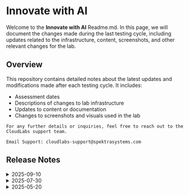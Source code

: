 # Innovate with AI

Welcome to the  **Innovate with AI** Readme.md. In this page, we will document the changes made during the last testing cycle, including updates related to the infrastructure, content, screenshots, and other relevant changes for the lab.

## Overview

This repository contains detailed notes about the latest updates and modifications made after each testing cycle. It includes:

- Assessment dates
- Descriptions of changes to lab infrastructure
- Updates to content or documentation
- Changes to screenshots and visuals used in the lab

`For any further details or inquiries, feel free to reach out to the CloudLabs support team.`

`Email Support: cloudlabs-support@spektrasystems.com`

## Release Notes

<details>
  <summary>2025-09-10</summary>

## Release Date: 2025-09-10

### Summary of Changes

- The lab has been successfully tested, and the lab content along with validations have been reviewed and updated.

### Testing Notes

- **Testing Date**: 2025-09-10

### Testing Scope 

- Performed end to end lab testing and all validations were successful, updated lab guide for better clarity.

</details>

<details>
  
  <summary>2025-07-30</summary>

Removed dataset registration from Data_Preparation.ipynb to improve task clarity and added new screenshots to enhance the overall user experience.

### Infrastructure Changes

NA

### Content Changes

  - **Change**: Updated 1. Data_Preparation.ipynb_ by removing dataset registration to improve task clarity.
  
### Screenshot Updates

 - **Change**: Screenshots were added to enhance the overall user experience.

### Testing Notes

   - **Testing Date**: 2025-07-30
   - **Testing Scope**: Functional Flow, UI Instructions/ screenshots, command accuracy, provisioning time, edge case handling

### Testing scope

Validated the updated Data_Preparation.ipynb workflow to ensure removal of dataset registration does not impact subsequent tasks. Verified that newly added screenshots accurately reflect the current UI and improve instructional clarity.

</details>

<details>
  <summary>2025-05-20</summary>

## Release Notes

In this section, we will track and list each change introduced in the latest release:

- **Change**: Minor UI Changes and instructions updated.
- **Testing Date**: 2025-05-12

## Infrastructure Changes

NA

## Content Changes

- **Change**:
    
    - **Data preparation** notebooks are updated with the latest working files and cells.
    - Power Virtual Agents has been rebranded to **Microsoft Copilot Studio**.
      
## Screenshot Updates

- **Change**: Updated the screenshots as per the latest UI changes.

---
</details>

